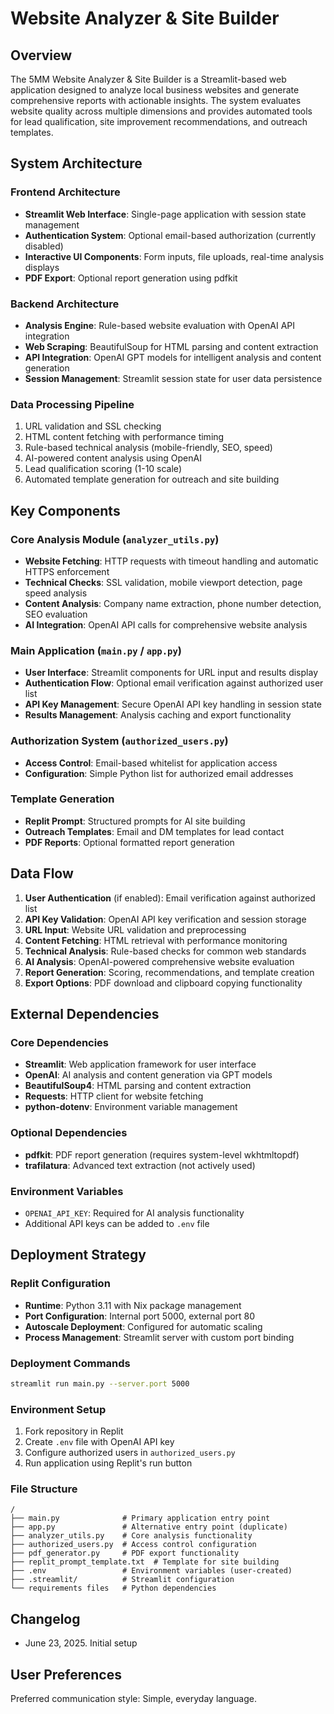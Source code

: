 # Website Analyzer & Site Builder

## Overview

The 5MM Website Analyzer & Site Builder is a Streamlit-based web application designed to analyze local business websites and generate comprehensive reports with actionable insights. The system evaluates website quality across multiple dimensions and provides automated tools for lead qualification, site improvement recommendations, and outreach templates.

## System Architecture

### Frontend Architecture
- **Streamlit Web Interface**: Single-page application with session state management
- **Authentication System**: Optional email-based authorization (currently disabled)
- **Interactive UI Components**: Form inputs, file uploads, real-time analysis displays
- **PDF Export**: Optional report generation using pdfkit

### Backend Architecture
- **Analysis Engine**: Rule-based website evaluation with OpenAI API integration
- **Web Scraping**: BeautifulSoup for HTML parsing and content extraction
- **API Integration**: OpenAI GPT models for intelligent analysis and content generation
- **Session Management**: Streamlit session state for user data persistence

### Data Processing Pipeline
1. URL validation and SSL checking
2. HTML content fetching with performance timing
3. Rule-based technical analysis (mobile-friendly, SEO, speed)
4. AI-powered content analysis using OpenAI
5. Lead qualification scoring (1-10 scale)
6. Automated template generation for outreach and site building

## Key Components

### Core Analysis Module (`analyzer_utils.py`)
- **Website Fetching**: HTTP requests with timeout handling and automatic HTTPS enforcement
- **Technical Checks**: SSL validation, mobile viewport detection, page speed analysis
- **Content Analysis**: Company name extraction, phone number detection, SEO evaluation
- **AI Integration**: OpenAI API calls for comprehensive website analysis

### Main Application (`main.py` / `app.py`)
- **User Interface**: Streamlit components for URL input and results display
- **Authentication Flow**: Optional email verification against authorized user list
- **API Key Management**: Secure OpenAI API key handling in session state
- **Results Management**: Analysis caching and export functionality

### Authorization System (`authorized_users.py`)
- **Access Control**: Email-based whitelist for application access
- **Configuration**: Simple Python list for authorized email addresses

### Template Generation
- **Replit Prompt**: Structured prompts for AI site building
- **Outreach Templates**: Email and DM templates for lead contact
- **PDF Reports**: Optional formatted report generation

## Data Flow

1. **User Authentication** (if enabled): Email verification against authorized list
2. **API Key Validation**: OpenAI API key verification and session storage
3. **URL Input**: Website URL validation and preprocessing
4. **Content Fetching**: HTML retrieval with performance monitoring
5. **Technical Analysis**: Rule-based checks for common web standards
6. **AI Analysis**: OpenAI-powered comprehensive website evaluation
7. **Report Generation**: Scoring, recommendations, and template creation
8. **Export Options**: PDF download and clipboard copying functionality

## External Dependencies

### Core Dependencies
- **Streamlit**: Web application framework for user interface
- **OpenAI**: AI analysis and content generation via GPT models
- **BeautifulSoup4**: HTML parsing and content extraction
- **Requests**: HTTP client for website fetching
- **python-dotenv**: Environment variable management

### Optional Dependencies
- **pdfkit**: PDF report generation (requires system-level wkhtmltopdf)
- **trafilatura**: Advanced text extraction (not actively used)

### Environment Variables
- `OPENAI_API_KEY`: Required for AI analysis functionality
- Additional API keys can be added to `.env` file

## Deployment Strategy

### Replit Configuration
- **Runtime**: Python 3.11 with Nix package management
- **Port Configuration**: Internal port 5000, external port 80
- **Autoscale Deployment**: Configured for automatic scaling
- **Process Management**: Streamlit server with custom port binding

### Deployment Commands
```bash
streamlit run main.py --server.port 5000
```

### Environment Setup
1. Fork repository in Replit
2. Create `.env` file with OpenAI API key
3. Configure authorized users in `authorized_users.py`
4. Run application using Replit's run button

### File Structure
```
/
├── main.py              # Primary application entry point
├── app.py               # Alternative entry point (duplicate)
├── analyzer_utils.py    # Core analysis functionality
├── authorized_users.py  # Access control configuration
├── pdf_generator.py     # PDF export functionality
├── replit_prompt_template.txt  # Template for site building
├── .env                 # Environment variables (user-created)
├── .streamlit/          # Streamlit configuration
└── requirements files   # Python dependencies
```

## Changelog
- June 23, 2025. Initial setup

## User Preferences

Preferred communication style: Simple, everyday language.